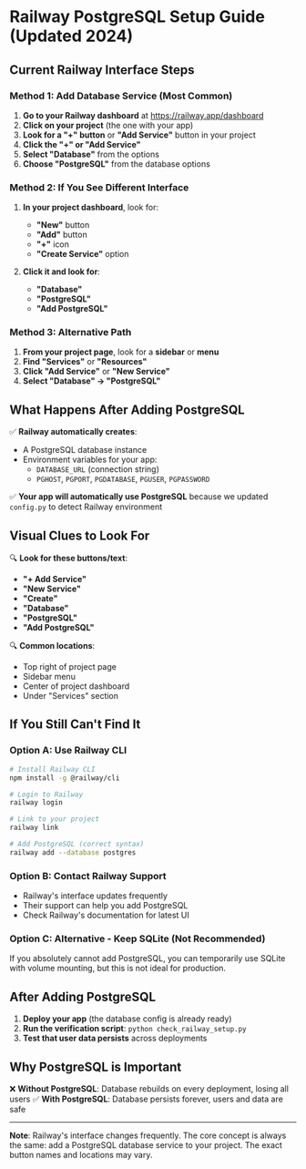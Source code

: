 # Railway PostgreSQL Setup Guide (Updated 2024)

## Current Railway Interface Steps

### Method 1: Add Database Service (Most Common)

1. **Go to your Railway dashboard** at https://railway.app/dashboard
2. **Click on your project** (the one with your app)
3. **Look for a "+" button** or **"Add Service"** button in your project
4. **Click the "+" or "Add Service"**
5. **Select "Database"** from the options
6. **Choose "PostgreSQL"** from the database options

### Method 2: If You See Different Interface

1. **In your project dashboard**, look for:
   - **"New"** button
   - **"Add"** button  
   - **"+"** icon
   - **"Create Service"** option

2. **Click it and look for**:
   - **"Database"**
   - **"PostgreSQL"**
   - **"Add PostgreSQL"**

### Method 3: Alternative Path

1. **From your project page**, look for a **sidebar** or **menu**
2. **Find "Services"** or **"Resources"**
3. **Click "Add Service"** or **"New Service"**
4. **Select "Database" → "PostgreSQL"**

## What Happens After Adding PostgreSQL

✅ **Railway automatically creates**:
- A PostgreSQL database instance
- Environment variables for your app:
  - `DATABASE_URL` (connection string)
  - `PGHOST`, `PGPORT`, `PGDATABASE`, `PGUSER`, `PGPASSWORD`

✅ **Your app will automatically use PostgreSQL** because we updated `config.py` to detect Railway environment

## Visual Clues to Look For

🔍 **Look for these buttons/text**:
- **"+ Add Service"**
- **"New Service"** 
- **"Create"**
- **"Database"**
- **"PostgreSQL"**
- **"Add PostgreSQL"**

🔍 **Common locations**:
- Top right of project page
- Sidebar menu
- Center of project dashboard
- Under "Services" section

## If You Still Can't Find It

### Option A: Use Railway CLI
```bash
# Install Railway CLI
npm install -g @railway/cli

# Login to Railway
railway login

# Link to your project
railway link

# Add PostgreSQL (correct syntax)
railway add --database postgres
```

### Option B: Contact Railway Support
- Railway's interface updates frequently
- Their support can help you add PostgreSQL
- Check Railway's documentation for latest UI

### Option C: Alternative - Keep SQLite (Not Recommended)
If you absolutely cannot add PostgreSQL, you can temporarily use SQLite with volume mounting, but this is not ideal for production.

## After Adding PostgreSQL

1. **Deploy your app** (the database config is already ready)
2. **Run the verification script**: `python check_railway_setup.py`
3. **Test that user data persists** across deployments

## Why PostgreSQL is Important

❌ **Without PostgreSQL**: Database rebuilds on every deployment, losing all users
✅ **With PostgreSQL**: Database persists forever, users and data are safe

---

**Note**: Railway's interface changes frequently. The core concept is always the same: add a PostgreSQL database service to your project. The exact button names and locations may vary.
